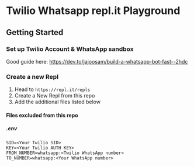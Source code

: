 # Twilio Whatsapp repl.it Playground

## Getting Started

### Set up Twilio Account & WhatsApp sandbox

Good guide here:
https://dev.to/jajoosam/build-a-whatsapp-bot-fast--2hdc

### Create a new Repl

1. Head to `https://repl.it/repls`
1. Create a New Repl from this repo
1. Add the additional files listed below

#### Files excluded from this repo

##### .env
```
SID=<Your Twilio SID>
KEY=<Your Twilio AUTH KEY>
FROM_NUMBER=whatsapp:<Twilio WhatsApp number>
TO_NUMBER=whatsapp:<Your WhatsApp number>
```